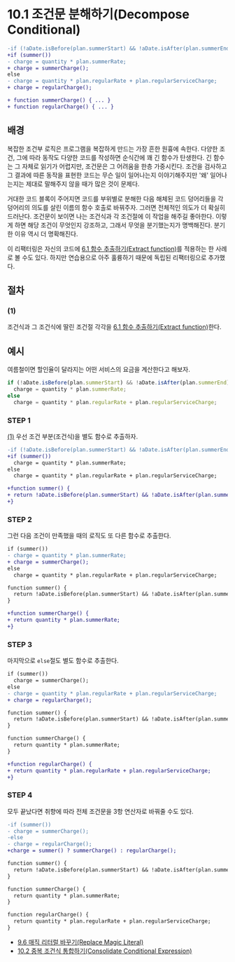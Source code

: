 # 10.1 조건문 분해하기(Decompose Conditional)
``` diff
-if (!aDate.isBefore(plan.summerStart) && !aDate.isAfter(plan.summerEnd))
+if (summer())
- charge = quantity * plan.summerRate;
+ charge = summerCharge();
else
- charge = quantity * plan.regularRate + plan.regularServiceCharge;
+ charge = regularCharge();

+ function summerCharge() { ... }
+ function regularCharge() { ... }
```

## 배경
복잡한 조건부 로직은 프로그램을 복잡하게 만드는 가장 흔한 원흉에 속한다. 다양한 조건, 그에 따라 동작도 다양한 코드를 작성하면 순식간에 꽤 긴 함수가 탄생한다. 긴 함수는 그 자체로 읽기가 어렵지만, 조건문은 그 어려움을 한층 가중시킨다. 조건을 검사하고 그 결과에 따른 동작을 표현한 코드는 무슨 일이 일어나는지 이야기해주지만 '왜' 일어나는지는 제대로 말해주지 않을 때가 많은 것이 문제다.

거대한 코드 블록이 주어지면 코드를 부위별로 분해한 다음 해체된 코드 덩어리들을 각 덩어리의 의도를 살린 이름의 함수 호출로 바꿔주자. 그러면 전체적인 의도가 더 확실히 드러난다. 조건문이 보이면 나는 조건식과 각 조건절에 이 작업을 해주길 좋아한다. 이렇게 하면 해당 조건이 무엇인지 강조하고, 그래서 무엇을 분기했는지가 명백해진다. 분기한 이유 역시 더 명확해진다.

이 리팩터링은 자신의 코드에 [6.1 함수 추출하기(Extract function)](https://github.com/wonder13662/refactoring-v2/blob/writing/chapter06/6-1.md)를 적용하는 한 사례로 볼 수도 있다. 하지만 연습용으로 아주 훌륭하기 때문에 독립된 리팩터링으로 추가했다.

## 절차
### (1)
조건식과 그 조건식에 딸린 조건절 각각을 [6.1 함수 추출하기(Extract function)](https://github.com/wonder13662/refactoring-v2/blob/writing/chapter06/6-1.md)한다.

## 예시
여름철이면 할인율이 달라지는 어떤 서비스의 요금을 계산한다고 해보자.
``` javascript
if (!aDate.isBefore(plan.summerStart) && !aDate.isAfter(plan.summerEnd))
  charge = quantity * plan.summerRate;
else
  charge = quantity * plan.regularRate + plan.regularServiceCharge;
```
### STEP 1
[(1)](https://github.com/wonder13662/refactoring-v2/blob/writing/chapter10/10-1.md#1) 우선 조건 부분(조건식)을 별도 함수로 추출하자.
``` diff
-if (!aDate.isBefore(plan.summerStart) && !aDate.isAfter(plan.summerEnd))
+if (summer())
  charge = quantity * plan.summerRate;
else
  charge = quantity * plan.regularRate + plan.regularServiceCharge;

+function summer() {
+ return !aDate.isBefore(plan.summerStart) && !aDate.isAfter(plan.summerEnd);
+}
```
### STEP 2
그런 다음 조건이 만족했을 때의 로직도 또 다른 함수로 추출한다.
``` diff
if (summer())
- charge = quantity * plan.summerRate;
+ charge = summerCharge();
else
  charge = quantity * plan.regularRate + plan.regularServiceCharge;

function summer() {
  return !aDate.isBefore(plan.summerStart) && !aDate.isAfter(plan.summerEnd);
}

+function summerCharge() {
+ return quantity * plan.summerRate;
+}
```
### STEP 3
마지막으로 `else`절도 별도 함수로 추출한다.
``` diff
if (summer())
  charge = summerCharge();
else
- charge = quantity * plan.regularRate + plan.regularServiceCharge;
+ charge = regularCharge();

function summer() {
  return !aDate.isBefore(plan.summerStart) && !aDate.isAfter(plan.summerEnd);
}

function summerCharge() {
  return quantity * plan.summerRate;
}

+function regularCharge() {
+ return quantity * plan.regularRate + plan.regularServiceCharge;
+}
```
### STEP 4
모두 끝났다면 취향에 따라 전체 조건문을 3항 연산자로 바꿔줄 수도 있다.
``` diff
-if (summer())
- charge = summerCharge();
-else
- charge = regularCharge();
+charge = summer() ? summerCharge() : regularCharge();

function summer() {
  return !aDate.isBefore(plan.summerStart) && !aDate.isAfter(plan.summerEnd);
}

function summerCharge() {
  return quantity * plan.summerRate;
}

function regularCharge() {
  return quantity * plan.regularRate + plan.regularServiceCharge;
}
```

- [9.6 매직 리터럴 바꾸기(Replace Magic Literal)](https://github.com/wonder13662/refactoring-v2/blob/writing/chapter09/9-6.md)
- [10.2 중복 조건식 통합하기(Consolidate Conditional Expression)](https://github.com/wonder13662/refactoring-v2/blob/writing/chapter10/10-2.md)